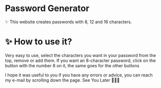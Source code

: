 #  Password Generator
✨ This website creates passwords with 8, 12 and 16 characters.

#

#  ✨ How to use it?
Very easy to use, select the characters you want in your password from the top, remove or add them.
If you want an 8-character password, click on the button with the number 8 on it, the same goes for the other buttons

I hope it was useful to you
if you have any errors or advice, you can reach my e-mail by scrolling down the page. See You Later 👋🏻✨

